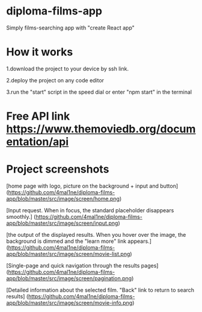 # diploma-films-app
Simply films-searching app with "create React app"
# How it works
 
 1.download the project to your device by ssh link.
 
 
 2.deploy the project on any code editor
 
 
 3.run the "start" script in the speed dial or enter "npm start" in the terminal
 
 # Free API link    https://www.themoviedb.org/documentation/api
 
 
 # Project screenshots
 
 [home page with logo, picture on the background + input and button]
 (https://github.com/4mal1ne/diploma-films-app/blob/master/src/image/screen/home.png)
 
 
 [Input request. When in focus, the standard placeholder disappears smoothly.]
 (https://github.com/4mal1ne/diploma-films-app/blob/master/src/image/screen/input.png)
 
 
 [the output of the displayed results. When you hover over the image, the background is dimmed and the "learn more" link appears.]       (https://github.com/4mal1ne/diploma-films-app/blob/master/src/image/screen/movie-list.png)
 
 
 [Single-page and quick navigation through the results pages]
 (https://github.com/4mal1ne/diploma-films-app/blob/master/src/image/screen/pagination.png)
 
 
 [Detailed information about the selected film. "Back" link to return to search results]
 (https://github.com/4mal1ne/diploma-films-app/blob/master/src/image/screen/movie-info.png)
